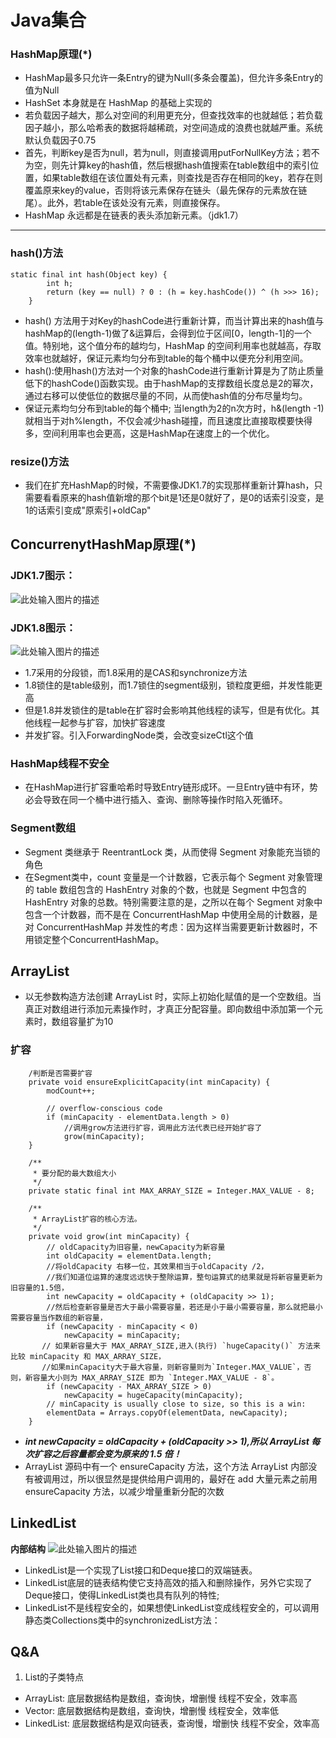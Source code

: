 # Java集合

### HashMap原理(*)
- HashMap最多只允许一条Entry的键为Null(多条会覆盖)，但允许多条Entry的值为Null
- HashSet 本身就是在 HashMap 的基础上实现的
- 若负载因子越大，那么对空间的利用更充分，但查找效率的也就越低；若负载因子越小，那么哈希表的数据将越稀疏，对空间造成的浪费也就越严重。系统默认负载因子0.75
- 首先，判断key是否为null，若为null，则直接调用putForNullKey方法；若不为空，则先计算key的hash值，然后根据hash值搜索在table数组中的索引位置，如果table数组在该位置处有元素，则查找是否存在相同的key，若存在则覆盖原来key的value，否则将该元素保存在链头（最先保存的元素放在链尾）。此外，若table在该处没有元素，则直接保存。
- HashMap 永远都是在链表的表头添加新元素。（jdk1.7）


----------


### hash()方法
```
static final int hash(Object key) {
        int h;
        return (key == null) ? 0 : (h = key.hashCode()) ^ (h >>> 16);
    }
```

- hash() 方法用于对Key的hashCode进行重新计算，而当计算出来的hash值与hashMap的(length-1)做了&运算后，会得到位于区间[0，length-1]的一个值。特别地，这个值分布的越均匀，HashMap 的空间利用率也就越高，存取效率也就越好，保证元素均匀分布到table的每个桶中以便充分利用空间。
- hash():使用hash()方法对一个对象的hashCode进行重新计算是为了防止质量低下的hashCode()函数实现。由于hashMap的支撑数组长度总是2的幂次，通过右移可以使低位的数据尽量的不同，从而使hash值的分布尽量均匀。
- 保证元素均匀分布到table的每个桶中; 当length为2的n次方时，h&(length -1)就相当于对h%length，不仅会减少hash碰撞，而且速度比直接取模要快得多，空间利用率也会更高，这是HashMap在速度上的一个优化。

### resize()方法
- 我们在扩充HashMap的时候，不需要像JDK1.7的实现那样重新计算hash，只需要看看原来的hash值新增的那个bit是1还是0就好了，是0的话索引没变，是1的话索引变成"原索引+oldCap"

## ConcurrenytHashMap原理(*)
### JDK1.7图示：
![此处输入图片的描述](images/collection-concurrent-hashmap-jdk1.7.jpg)


### JDK1.8图示：
  ![此处输入图片的描述](images/collection-concurrent-hashmap-jdk1.8.jpg)


- 1.7采用的分段锁，而1.8采用的是CAS和synchronize方法
- 1.8锁住的是table级别，而1.7锁住的segment级别，锁粒度更细，并发性能更高
- 但是1.8并发锁住的是table在扩容时会影响其他线程的读写，但是有优化。其他线程一起参与扩容，加快扩容速度
- 并发扩容。引入ForwardingNode类，会改变sizeCtl这个值

### HashMap线程不安全
- 在HashMap进行扩容重哈希时导致Entry链形成环。一旦Entry链中有环，势必会导致在同一个桶中进行插入、查询、删除等操作时陷入死循环。

### Segment数组
- Segment 类继承于 ReentrantLock 类，从而使得 Segment 对象能充当锁的角色
- 在Segment类中，count 变量是一个计数器，它表示每个 Segment 对象管理的 table 数组包含的 HashEntry 对象的个数，也就是 Segment 中包含的 HashEntry 对象的总数。特别需要注意的是，之所以在每个 Segment 对象中包含一个计数器，而不是在 ConcurrentHashMap 中使用全局的计数器，是对 ConcurrentHashMap 并发性的考虑：因为这样当需要更新计数器时，不用锁定整个ConcurrentHashMap。

## ArrayList
- 以无参数构造方法创建 ArrayList 时，实际上初始化赋值的是一个空数组。当真正对数组进行添加元素操作时，才真正分配容量。即向数组中添加第一个元素时，数组容量扩为10

### 扩容
```
    /判断是否需要扩容
    private void ensureExplicitCapacity(int minCapacity) {
        modCount++;

        // overflow-conscious code
        if (minCapacity - elementData.length > 0)
            //调用grow方法进行扩容，调用此方法代表已经开始扩容了
            grow(minCapacity);
    }
    
    /**
     * 要分配的最大数组大小
     */
    private static final int MAX_ARRAY_SIZE = Integer.MAX_VALUE - 8;

    /**
     * ArrayList扩容的核心方法。
     */
    private void grow(int minCapacity) {
        // oldCapacity为旧容量，newCapacity为新容量
        int oldCapacity = elementData.length;
        //将oldCapacity 右移一位，其效果相当于oldCapacity /2，
        //我们知道位运算的速度远远快于整除运算，整句运算式的结果就是将新容量更新为旧容量的1.5倍，
        int newCapacity = oldCapacity + (oldCapacity >> 1);
        //然后检查新容量是否大于最小需要容量，若还是小于最小需要容量，那么就把最小需要容量当作数组的新容量，
        if (newCapacity - minCapacity < 0)
            newCapacity = minCapacity;
       // 如果新容量大于 MAX_ARRAY_SIZE,进入(执行) `hugeCapacity()` 方法来比较 minCapacity 和 MAX_ARRAY_SIZE，
       //如果minCapacity大于最大容量，则新容量则为`Integer.MAX_VALUE`，否则，新容量大小则为 MAX_ARRAY_SIZE 即为 `Integer.MAX_VALUE - 8`。
        if (newCapacity - MAX_ARRAY_SIZE > 0)
            newCapacity = hugeCapacity(minCapacity);
        // minCapacity is usually close to size, so this is a win:
        elementData = Arrays.copyOf(elementData, newCapacity);
    }
```
    

- ***int newCapacity = oldCapacity + (oldCapacity >> 1),所以 ArrayList 每次扩容之后容量都会变为原来的 1.5 倍！*** 
- ArrayList 源码中有一个 ensureCapacity 方法，这个方法 ArrayList 内部没有被调用过，所以很显然是提供给用户调用的，最好在 add 大量元素之前用 ensureCapacity 方法，以减少增量重新分配的次数

## LinkedList
**内部结构**
![此处输入图片的描述](images/collection-linked-list-structure.jpeg)

- LinkedList是一个实现了List接口和Deque接口的双端链表。 
- LinkedList底层的链表结构使它支持高效的插入和删除操作，另外它实现了Deque接口，使得LinkedList类也具有队列的特性; 
- LinkedList不是线程安全的，如果想使LinkedList变成线程安全的，可以调用静态类Collections类中的synchronizedList方法：


## Q&A
1. List的子类特点
- ArrayList:
底层数据结构是数组，查询快，增删慢
线程不安全，效率高
- Vector:
底层数据结构是数组，查询快，增删慢
线程安全，效率低
- LinkedList:
底层数据结构是双向链表，查询慢，增删快
线程不安全，效率高

